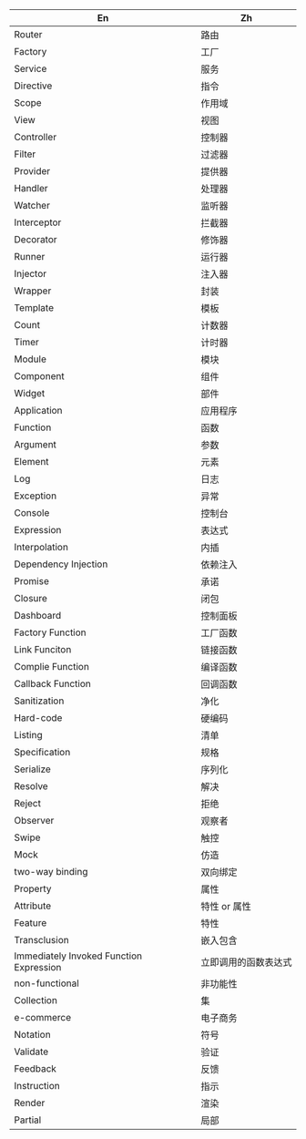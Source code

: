 En|Zh
---|---
Router|路由
Factory|工厂
Service|服务
Directive|指令
Scope|作用域
View|视图
Controller|控制器
Filter|过滤器
Provider|提供器
Handler|处理器
Watcher|监听器
Interceptor|拦截器
Decorator|修饰器
Runner|运行器
Injector|注入器
Wrapper|封装
Template|模板
Count|计数器
Timer|计时器
Module|模块
Component|组件
Widget|部件
Application|应用程序
Function|函数
Argument|参数
Element|元素
Log|日志
Exception|异常
Console|控制台
Expression|表达式
Interpolation|内插
Dependency Injection|依赖注入
Promise|承诺
Closure|闭包
Dashboard|控制面板
Factory Function|工厂函数
Link Funciton|链接函数
Complie Function|编译函数
Callback Function|回调函数
Sanitization|净化
Hard-code|硬编码
Listing|清单
Specification|规格
Serialize|序列化
Resolve|解决
Reject|拒绝
Observer|观察者
Swipe|触控
Mock|仿造
two-way binding|双向绑定
Property|属性
Attribute|特性 or 属性
Feature|特性
Transclusion|嵌入包含
Immediately Invoked Function Expression|立即调用的函数表达式
non-functional|非功能性
Collection|集
e-commerce|电子商务
Notation|符号
Validate|验证
Feedback|反馈
Instruction|指示
Render|渲染
Partial|局部
